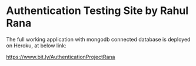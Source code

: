 # Authentication Testing Site by Rahul Rana

The full working application with mongodb connected database is deployed on Heroku, at below link:

https://www.bit.ly/AuthenticationProjectRana

